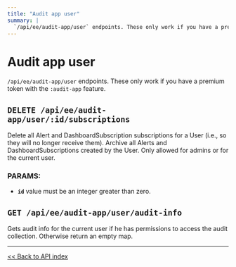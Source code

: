 ```yaml
---
title: "Audit app user"
summary: |
  `/api/ee/audit-app/user` endpoints. These only work if you have a premium token with the `:audit-app` feature.
---
```


# Audit app user

`/api/ee/audit-app/user` endpoints. These only work if you have a premium token with the `:audit-app` feature.

## `DELETE /api/ee/audit-app/user/:id/subscriptions`

Delete all Alert and DashboardSubscription subscriptions for a User (i.e., so they will no longer receive them).
  Archive all Alerts and DashboardSubscriptions created by the User. Only allowed for admins or for the current user.

### PARAMS:

-  **`id`** value must be an integer greater than zero.

## `GET /api/ee/audit-app/user/audit-info`

Gets audit info for the current user if he has permissions to access the audit collection.
  Otherwise return an empty map.

---

[<< Back to API index](../../../api-documentation.md)